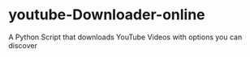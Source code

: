 # youtube-Downloader-online
A Python Script that downloads YouTube Videos with options you can discover

